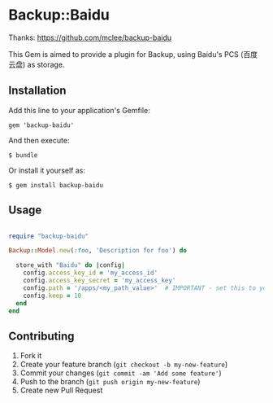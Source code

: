 # Backup::Baidu

Thanks:  https://github.com/mclee/backup-baidu

This Gem is aimed to provide a plugin for Backup, using Baidu's PCS (百度云盘) as storage.

## Installation

Add this line to your application's Gemfile:

    gem 'backup-baidu'

And then execute:

    $ bundle

Or install it yourself as:

    $ gem install backup-baidu

## Usage

```ruby

require "backup-baidu"

Backup::Model.new(:foo, 'Description for foo') do

  store_with "Baidu" do |config|
    config.access_key_id = 'my_access_id'
    config.access_key_secret = 'my_access_key'
    config.path = '/apps/<my_path_value>'  # IMPORTANT - set this to your API's path value when signing up for baidu PCS
    config.keep = 10
  end
end

```

## Contributing

1. Fork it
2. Create your feature branch (`git checkout -b my-new-feature`)
3. Commit your changes (`git commit -am 'Add some feature'`)
4. Push to the branch (`git push origin my-new-feature`)
5. Create new Pull Request
